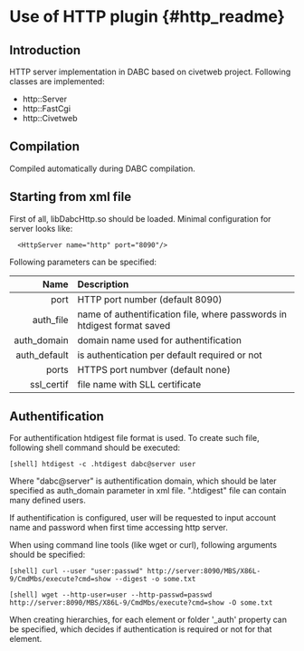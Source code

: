 # Use of HTTP plugin {#http_readme}

## Introduction
HTTP server implementation in DABC based on civetweb project.
Following classes are implemented:
   - http::Server
   - http::FastCgi
   - http::Civetweb


## Compilation
Compiled automatically during DABC compilation.


## Starting from xml file
First of all, libDabcHttp.so should be loaded.
Minimal configuration for server looks like:

~~~~~{.xml}
  <HttpServer name="http" port="8090"/>
~~~~~

Following parameters can be specified:

| Name        | Description |
| --------:   | :---------- |
| port        | HTTP port number (default 8090) |
| auth_file   | name of authentification file, where passwords in htdigest format saved |
| auth_domain | domain name used for authentification |
| auth_default| is authentication per default required or not |
| ports       | HTTPS port numbver (default none) |
| ssl_certif  | file name with SLL certificate |


## Authentification
For authentification htdigest file format is used. To create such file,
following shell command should be executed:

    [shell] htdigest -c .htdigest dabc@server user

Where "dabc@server" is authentification domain, which should be later specified as
auth_domain parameter in xml file. ".htdigest" file can contain many defined users.

If authentification is configured, user will be requested to input account name
and password when first time accessing http server.

When using command line tools (like wget or curl), following arguments should be specified:

    [shell] curl --user "user:passwd" http://server:8090/MBS/X86L-9/CmdMbs/execute?cmd=show --digest -o some.txt

    [shell] wget --http-user=user --http-passwd=passwd http://server:8090/MBS/X86L-9/CmdMbs/execute?cmd=show -O some.txt

When creating hierarchies, for each element or folder '_auth' property can be specified,
which decides if authentication is required or not for that element.
